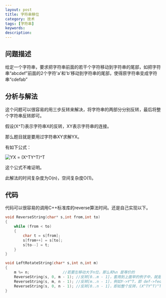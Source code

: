 ```yaml
---
layout: post
title: 字符串移位
category: 技术
tags: [字符串]
keywords: 
description:
---
```


## 问题描述

给定一个字符串，要求把字符串前面的若干个字符移动到字符串的尾部，如把字符串“abcdef”前面的2个字符'a'和'b'移动到字符串的尾部，使得原字符串变成字符串“cdefab”

## 分析与解法

这个问题可以很容易的用三步反转来解决，将字符串的两部分分别反转，最后将整个字符串反转即可。

假设\(X^T\)表示字符串X的反转，XY表示字符串的连接。

那么题目就是要用过字符串XY求解YX。

有如下公式：

<img src="https://latex.codecogs.com/png.latex?YX&space;=&space;(X^TY^T)^T" title="YX = (X^TY^T)^T" />

这个公式不难证明。

此解法的时间复杂度为O(n)，空间复杂度O(1)。

## 代码

代码可以很容易的调用C++标准库的reverse算法时间。还是自己实现以下。

```c++
void ReverseString(char* s,int from,int to)
{
    while (from < to)
    {
        char t = s[from];
        s[from++] = s[to];
        s[to--] = t;
    }
}

void LeftRotateString(char* s,int n,int m)
{
    m %= n;               //若要左移动大于n位，那么和%n 是等价的
    ReverseString(s, 0, m - 1); //反转[0..m - 1]，套用到上面举的例子中，就是X->X^T，即 abc->cba
    ReverseString(s, m, n - 1); //反转[m..n - 1]，例如Y->Y^T，即 def->fed
    ReverseString(s, 0, n - 1); //反转[0..n - 1]，即如整个反转，(X^TY^T)^T=YX，即 cbafed->defabc。
}
```

